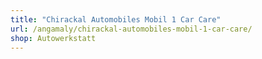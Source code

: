 ```yaml
---
title: "Chirackal Automobiles Mobil 1 Car Care"
url: /angamaly/chirackal-automobiles-mobil-1-car-care/
shop: Autowerkstatt
---
```

